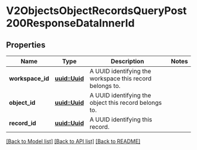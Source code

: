 # V2ObjectsObjectRecordsQueryPost200ResponseDataInnerId

## Properties

Name | Type | Description | Notes
------------ | ------------- | ------------- | -------------
**workspace_id** | [**uuid::Uuid**](uuid::Uuid.md) | A UUID identifying the workspace this record belongs to. | 
**object_id** | [**uuid::Uuid**](uuid::Uuid.md) | A UUID identifying the object this record belongs to. | 
**record_id** | [**uuid::Uuid**](uuid::Uuid.md) | A UUID identifying this record. | 

[[Back to Model list]](../README.md#documentation-for-models) [[Back to API list]](../README.md#documentation-for-api-endpoints) [[Back to README]](../README.md)


